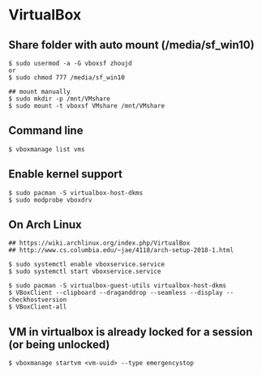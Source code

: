 VirtualBox
==========

## Share folder with auto mount (/media/sf_win10)

    $ sudo usermod -a -G vboxsf zhoujd
    or
    $ sudo chmod 777 /media/sf_win10

    ## mount manually
    $ sudo mkdir -p /mnt/VMshare
    $ sudo mount -t vboxsf VMshare /mnt/VMshare

## Command line

    $ vboxmanage list vms

## Enable kernel support

    $ sudo pacman -S virtualbox-host-dkms
    $ sudo modprobe vboxdrv

## On Arch Linux

    ## https://wiki.archlinux.org/index.php/VirtualBox
    ## http://www.cs.columbia.edu/~jae/4118/arch-setup-2018-1.html

    $ sudo systemctl enable vboxservice.service
    $ sudo systemctl start vboxservice.service

    $ sudo pacman -S virtualbox-guest-utils virtualbox-host-dkms
    $ VBoxClient --clipboard --draganddrop --seamless --display --checkhostversion
    $ VBoxClient-all

## VM in virtualbox is already locked for a session (or being unlocked)

    $ vboxmanage startvm <vm-uuid> --type emergencystop
